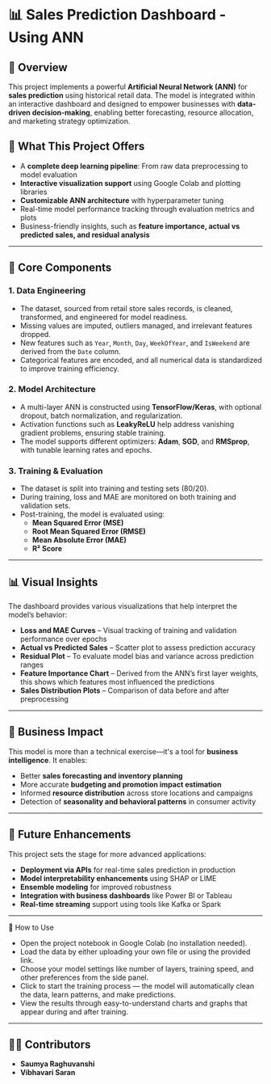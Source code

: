 
# 📊 Sales Prediction Dashboard - Using ANN 

## 🚀 Overview  
This project implements a powerful **Artificial Neural Network (ANN)** for **sales prediction** using historical retail data. The model is integrated within an interactive dashboard and designed to empower businesses with **data-driven decision-making**, enabling better forecasting, resource allocation, and marketing strategy optimization.

## 🔧 What This Project Offers  
- A **complete deep learning pipeline**: From raw data preprocessing to model evaluation  
- **Interactive visualization support** using Google Colab and plotting libraries  
- **Customizable ANN architecture** with hyperparameter tuning  
- Real-time model performance tracking through evaluation metrics and plots  
- Business-friendly insights, such as **feature importance, actual vs predicted sales, and residual analysis**

---

## 🧱 Core Components

### 1. **Data Engineering**
- The dataset, sourced from retail store sales records, is cleaned, transformed, and engineered for model readiness.
- Missing values are imputed, outliers managed, and irrelevant features dropped.
- New features such as `Year`, `Month`, `Day`, `WeekOfYear`, and `IsWeekend` are derived from the `Date` column.
- Categorical features are encoded, and all numerical data is standardized to improve training efficiency.

### 2. **Model Architecture**
- A multi-layer ANN is constructed using **TensorFlow/Keras**, with optional dropout, batch normalization, and regularization.
- Activation functions such as **LeakyReLU** help address vanishing gradient problems, ensuring stable training.
- The model supports different optimizers: **Adam**, **SGD**, and **RMSprop**, with tunable learning rates and epochs.

### 3. **Training & Evaluation**
- The dataset is split into training and testing sets (80/20).
- During training, loss and MAE are monitored on both training and validation sets.
- Post-training, the model is evaluated using:
  - **Mean Squared Error (MSE)**
  - **Root Mean Squared Error (RMSE)**
  - **Mean Absolute Error (MAE)**
  - **R² Score**

---

## 📊 Visual Insights
The dashboard provides various visualizations that help interpret the model’s behavior:

- **Loss and MAE Curves** – Visual tracking of training and validation performance over epochs  
- **Actual vs Predicted Sales** – Scatter plot to assess prediction accuracy  
- **Residual Plot** – To evaluate model bias and variance across prediction ranges  
- **Feature Importance Chart** – Derived from the ANN’s first layer weights, this shows which features most influenced the predictions  
- **Sales Distribution Plots** – Comparison of data before and after preprocessing

---

## 🧠 Business Impact
This model is more than a technical exercise—it's a tool for **business intelligence**. It enables:
- Better **sales forecasting and inventory planning**
- More accurate **budgeting and promotion impact estimation**
- Informed **resource distribution** across store locations and campaigns
- Detection of **seasonality and behavioral patterns** in consumer activity

---

## 🌱 Future Enhancements
This project sets the stage for more advanced applications:
- **Deployment via APIs** for real-time sales prediction in production
- **Model interpretability enhancements** using SHAP or LIME
- **Ensemble modeling** for improved robustness
- **Integration with business dashboards** like Power BI or Tableau
- **Real-time streaming** support using tools like Kafka or Spark

---

📁 How to Use
- Open the project notebook in Google Colab (no installation needed).
- Load the data by either uploading your own file or using the provided link.
- Choose your model settings like number of layers, training speed, and other preferences from the side panel.
- Click to start the training process — the model will automatically clean the data, learn patterns, and make predictions.
- View the results through easy-to-understand charts and graphs that appear during and after training.

---

## 👨‍💻 Contributors
- **Saumya Raghuvanshi** 
- **Vibhavari Saran**

